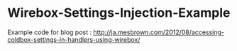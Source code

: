 Wirebox-Settings-Injection-Example
==================================

Example code for blog post : http://ja.mesbrown.com/2012/08/accessing-coldbox-settings-in-handlers-using-wirebox/